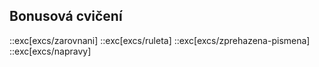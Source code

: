 ## Bonusová cvičení
::exc[excs/zarovnani]
::exc[excs/ruleta]
::exc[excs/zprehazena-pismena]
::exc[excs/napravy]
